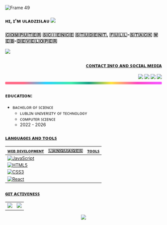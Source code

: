 ![Frame 49](https://github.com/user-attachments/assets/130930c1-8c82-4cc9-af48-cd2934cf8b1e)
### ʜɪ, ɪ'ᴍ ᴜʟᴀᴅᴢɪꜱʟᴀᴜ <img src="https://github.com/blackcater/blackcater/raw/main/images/Hi.gif" height="32"/>
### ​🇨​​🇴​​🇲​​🇵​​🇺​​🇹​​🇪​​🇷​ ​🇸​​🇨​​🇮​​🇪​​🇳​​🇨​​🇪​ ​🇸​​🇹​​🇺​​🇩​​🇪​​🇳​​🇹​, ​🇫​​🇺​​🇱​​🇱​-​🇸​​🇹​​🇦​​🇨​​🇰​ ​🇼​​🇪​​🇧​-​🇩​​🇪​​🇻​​🇪​​🇱​​🇴​​🇵​​🇪​​🇷​
![](https://komarev.com/ghpvc/?username=Vodichka500&color=blueviolet)
<div align=right>
  <h3><u>ᴄᴏɴᴛᴀᴄᴛ ɪɴꜰᴏ ᴀɴᴅ ꜱᴏᴄɪᴀʟ ᴍᴇᴅɪᴀ</u></h3>
  <a href=""https://www.linkedin.com/in/uladzislau-kamisarau/><img src="https://img.shields.io/badge/linkedin-%230077B5.svg?style=for-the-badge&logo=linkedin&logoColor=white"></a>
  <a href=""https://www.linkedin.com/in/uladzislau-kamisarau/><img src="https://img.shields.io/badge/Instagram-%23E4405F.svg?style=for-the-badge&logo=Instagram&logoColor=white"></a> 
  <a href=""https://www.linkedin.com/in/uladzislau-kamisarau/><img src="https://img.shields.io/badge/Gmail-D14836?style=for-the-badge&logo=gmail&logoColor=white"></a> 
  <a href=""https://www.linkedin.com/in/uladzislau-kamisarau/><img src="https://img.shields.io/badge/Discord-%235865F2.svg?style=for-the-badge&logo=discord&logoColor=white"></a>
</div>
<img src="https://github.com/ArshErgon/ArshErgon/blob/main/assets/header/lineBar.png" width="100%" height="8px"/>
    
### ᴇᴅᴜᴄᴀᴛɪᴏɴ:
* ʙᴀᴄʜᴇʟᴏʀ ᴏꜰ ꜱᴄɪᴇɴᴄᴇ
  * ʟᴜʙʟɪɴ ᴜɴɪᴠᴇʀꜱɪᴛʏ ᴏꜰ ᴛᴇᴄʜɴᴏʟᴏɢʏ
  * ᴄᴏᴍᴘᴜᴛᴇʀ ꜱᴄɪᴇɴᴄᴇ 
  * 2022 - 2026

### <u>ʟᴀɴɢᴜᴀɢᴇꜱ ᴀɴᴅ ᴛᴏᴏʟꜱ<u>
<!-- MARKDOWN ICONS FOR ALL-->
<!-- https://github.com/Ileriayo/markdown-badges?tab=readme-ov-file -->
|ᴡᴇʙ ᴅᴇᴠᴇʟᴏᴘᴍᴇɴᴛ|🇱​​🇦​​🇳​​🇬​​🇺​​🇦​​🇬​​🇪​​🇸​|ᴛᴏᴏʟꜱ|
|---------------|--------|-----|
|![JavaScript](https://img.shields.io/badge/javascript-%23323330.svg?style=for-the-badge&logo=javascript&logoColor=%23F7DF1E)|
|![HTML5](https://img.shields.io/badge/html5-%23E34F26.svg?style=for-the-badge&logo=html5&logoColor=white)|
|![CSS3](https://img.shields.io/badge/css3-%231572B6.svg?style=for-the-badge&logo=css3&logoColor=white)|
|![React](https://img.shields.io/badge/react-%2320232a.svg?style=for-the-badge&logo=react&logoColor=%2361DAFB)|


### ɢɪᴛ ᴀᴄᴛɪᴠᴇɴᴇꜱꜱ

<table cellpadding="0">
  <tr style="padding: 0">
    <!-- GitHub Stats Card -->  
    <td valign="top"><img height="200" src="https://github-readme-stats.vercel.app/api/top-langs/?username=Vodichka500&layout=compact&theme=radical&custom_title=Languages"/></td>
    <!-- GitHub Top Language Card -->
    <td valign="top"><img src="https://github-readme-streak-stats.herokuapp.com?user=Vodichka500&&theme=radical&show_icons=true)](https://git.io/streak-stats" /> </td>
  </tr>
</table>

<p align="center">
  

<p align="center">
  <img src="https://capsule-render.vercel.app/api?type=waving&color=gradient&height=150&width=100%&section=footer"/>
</p>
